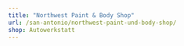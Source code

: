 ```yaml
---
title: "Northwest Paint & Body Shop"
url: /san-antonio/northwest-paint-und-body-shop/
shop: Autowerkstatt
---
```

